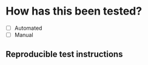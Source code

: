 <!-- What has been affected? Is this fixing a bug or a feature implementation? -->
<!-- Why is this change necessary? Are there any associated JIRAs or links? -->
<!-- Note: please remove all HTML comments from the PR description before merging -->

# How has this been tested?
- [ ] Automated
- [ ] Manual

## Reproducible test instructions
<!-- Insert instructions to reproduce tests run for this change or specify which automated tests cover your change -->

<!--
## Screenshots
| Before  | After |
| ------------- | ------------- |
| *before screenshot*  | *after screenshot* |
-->
